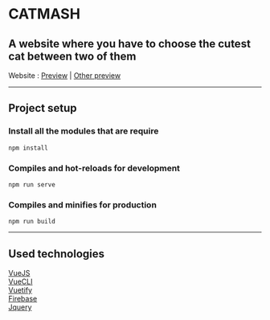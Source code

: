 # CATMASH

## A website where you have to choose the cutest cat between two of them

Website : [Preview](https://catmash.mattieuvendeville.fr/#/) | [Other preview](https://catmash-0721.web.app/#/)
___

## Project setup
### Install all the modules that are require
```
npm install
```

### Compiles and hot-reloads for development
```
npm run serve
```

### Compiles and minifies for production
```
npm run build
```

___
## Used technologies

[VueJS](https://vuejs.org/)<br>
[VueCLI](https://cli.vuejs.org/)<br>
[Vuetify](https://vuetifyjs.com/en/)<br>
[Firebase](https://firebase.google.com/)<br>
[Jquery](https://jquery.com/)
